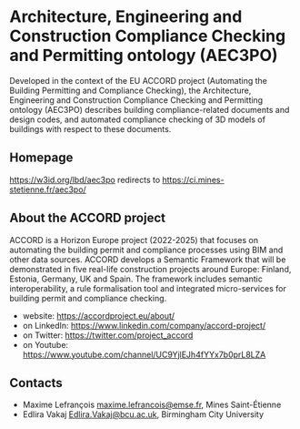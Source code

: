 # Architecture, Engineering and Construction Compliance Checking and Permitting ontology (AEC3PO)

Developed in the context of the EU ACCORD project (Automating the Building Permitting and Compliance Checking), the Architecture, Engineering and Construction Compliance Checking and Permitting ontology (AEC3PO) describes building compliance-related documents and design codes, and automated compliance checking of 3D models of buildings with respect to these documents.

## Homepage

https://w3id.org/lbd/aec3po redirects to https://ci.mines-stetienne.fr/aec3po/

## About the ACCORD project

ACCORD is a Horizon Europe project (2022-2025) that focuses on automating the building permit and compliance processes using BIM and other data sources. ACCORD develops a Semantic Framework that will be demonstrated in five real-life construction projects around Europe: Finland, Estonia, Germany, UK and Spain. The framework includes semantic interoperability, a rule formalisation tool and integrated micro-services for building permit and compliance checking.

* website: https://accordproject.eu/about/
* on LinkedIn: https://www.linkedin.com/company/accord-project/
* on Twitter: https://twitter.com/project_accord
* on Youtube: https://www.youtube.com/channel/UC9YjlEJh4fYYx7b0prL8LZA


## Contacts

* Maxime Lefrançois <maxime.lefrancois@emse.fr>, Mines Saint-Étienne
* Edlira Vakaj <Edlira.Vakaj@bcu.ac.uk>, Birmingham City University 
